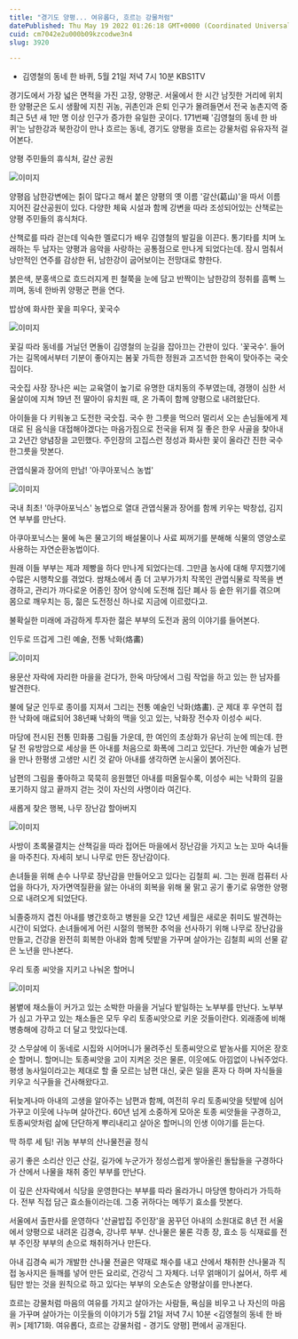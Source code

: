 ```yaml
---
title: "경기도 양평... 여유롭다, 흐르는 강물처럼"
datePublished: Thu May 19 2022 01:26:18 GMT+0000 (Coordinated Universal Time)
cuid: cm7042e2u000b09kzcodwe3n4
slug: 3920

---
```



- 김영철의 동네 한 바퀴, 5월 21일 저녁 7시 10분 KBS1TV

경기도에서 가장 넓은 면적을 가진 고장, 양평군. 서울에서 한 시간 남짓한 거리에 위치한 양평군은 도시 생활에 지친 귀농, 귀촌인과 은퇴 인구가 몰려들면서 전국 농촌지역 중 최근 5년 새 1만 명 이상 인구가 증가한 유일한 곳이다. 171번째 '김영철의 동네 한 바퀴'는 남한강과 북한강이 만나 흐르는 동네, 경기도 양평을 흐르는 강물처럼 유유자적 걸어본다.

양평 주민들의 휴식처, 갈산 공원

![이미지](https://cdn.hashnode.com/res/hashnode/image/upload/v1739255904596/cd9822f3-fdcb-4bcb-ac8d-bd571fddbed1.jpeg)

양평읍 남한강변에는 칡이 많다고 해서 붙은 양평의 옛 이름 '갈산(葛山)'을 따서 이름 지어진 갈산공원이 있다. 다양한 체육 시설과 함께 강변을 따라 조성되어있는 산책로는 양평 주민들의 휴식처다.

산책로를 따라 걷는데 익숙한 멜로디가 배우 김영철의 발길을 이끈다. 통기타를 치며 노래하는 두 남자는 양평과 음악을 사랑하는 공통점으로 만나게 되었다는데. 잠시 멈춰서 낭만적인 연주를 감상한 뒤, 남한강이 굽어보이는 전망대로 향한다.

붉은색, 분홍색으로 흐드러지게 핀 철쭉을 눈에 담고 반짝이는 남한강의 정취를 흠뻑 느끼며, 동네 한바퀴 양평군 편을 연다.

밥상에 화사한 꽃을 피우다, 꽃국수

![이미지](https://cdn.hashnode.com/res/hashnode/image/upload/v1739255906597/6471b633-cbaf-4ed3-bb72-ed8f69801823.jpeg)

꽃길 따라 동네를 거닐던 면돌이 김영철의 눈길을 잡아끄는 간판이 있다. '꽃국수'. 들어가는 길목에서부터 기분이 좋아지는 봄꽃 가득한 정원과 고즈넉한 한옥이 맞아주는 국숫집이다.

국숫집 사장 장나은 씨는 교육열이 높기로 유명한 대치동의 주부였는데, 경쟁이 심한 서울살이에 지쳐 19년 전 딸아이 유치원 때, 온 가족이 함께 양평으로 내려왔단다.

아이들을 다 키워놓고 도전한 국숫집. 국수 한 그릇을 먹으러 멀리서 오는 손님들에게 제대로 된 음식을 대접해야겠다는 마음가짐으로 전국을 뒤져 질 좋은 한우 사골을 찾아내고 2년간 양념장을 고민했다. 주인장의 고집스런 정성과 화사한 꽃이 올라간 진한 국수 한그릇을 맛본다.

관엽식물과 장어의 만남! '아쿠아포닉스 농법'

![이미지](https://cdn.hashnode.com/res/hashnode/image/upload/v1739255908689/e8548537-4ae0-4e6d-b750-e97fbcd6f60c.jpeg)

국내 최초! '아쿠아포닉스' 농법으로 열대 관엽식물과 장어를 함께 키우는 박창섭, 김지연 부부를 만난다.

아쿠아포닉스는 물에 녹은 물고기의 배설물이나 사료 찌꺼기를 분해해 식물의 영양소로 사용하는 자연순환농법이다.

원래 이들 부부는 제과 제빵을 하다 만나게 되었다는데. 그만큼 농사에 대해 무지했기에 수많은 시행착오를 겪었다. 쌈채소에서 좀 더 고부가가치 작목인 관엽식물로 작목을 변경하고, 관리가 까다로운 어종인 장어 양식에 도전해 집단 폐사 등 숱한 위기를 겪으며 몸으로 깨우치는 등, 젊은 도전정신 하나로 지금에 이르렀다고.

불확실한 미래에 과감하게 투자한 젊은 부부의 도전과 꿈의 이야기를 들어본다.

인두로 뜨겁게 그린 예술, 전통 낙화(烙畵)

![이미지](https://cdn.hashnode.com/res/hashnode/image/upload/v1739255910607/2f822f9e-61fd-403e-9127-02f6611aa94c.jpeg)

용문산 자락에 자리한 마을을 걷다가, 한옥 마당에서 그림 작업을 하고 있는 한 남자를 발견한다.

불에 달군 인두로 종이를 지져서 그리는 전통 예술인 낙화(烙畵). 군 제대 후 우연히 접한 낙화에 매료되어 38년째 낙화의 맥을 잇고 있는, 낙화장 전수자 이성수 씨다.

마당에 전시된 전통 민화풍 그림들 가운데, 한 여인의 초상화가 유난히 눈에 띄는데. 한달 전 유방암으로 세상을 뜬 아내를 처음으로 화폭에 그리고 있단다. 가난한 예술가 남편을 만나 한평생 고생만 시킨 것 같아 아내를 생각하면 눈시울이 붉어진다.

남편의 그림을 좋아하고 묵묵히 응원했던 아내를 떠올릴수록, 이성수 씨는 낙화의 길을 포기하지 않고 끝까지 걷는 것이 자신의 사명이라 여긴다.

새롭게 찾은 행복, 나무 장난감 할아버지

![이미지](https://cdn.hashnode.com/res/hashnode/image/upload/v1739255912919/1dd078c6-5820-47b9-b0e6-bbfd6ddb9990.jpeg)

사방이 초록물결치는 산책길을 따라 접어든 마을에서 장난감을 가지고 노는 꼬마 숙녀들을 마주친다. 자세히 보니 나무로 만든 장난감이다.

손녀들을 위해 손수 나무로 장난감을 만들어오고 있다는 김철희 씨. 그는 원래 컴퓨터 사업을 하다가, 자가면역질환을 앓는 아내의 회복을 위해 물 맑고 공기 좋기로 유명한 양평으로 내려오게 되었단다.

뇌졸중까지 겹친 아내를 병간호하고 병원을 오간 12년 세월은 새로운 취미도 발견하는 시간이 되었다. 손녀들에게 어린 시절의 행복한 추억을 선사하기 위해 나무로 장난감을 만들고, 건강을 완전히 회복한 아내와 함께 텃밭을 가꾸며 살아가는 김철희 씨의 선물 같은 노년을 만나본다.

우리 토종 씨앗을 지키고 나눠온 할머니

![이미지](https://cdn.hashnode.com/res/hashnode/image/upload/v1739255915195/76053339-9b95-431b-b46e-33781dafc63c.jpeg)

봄볕에 채소들이 커가고 있는 소박한 마을을 거닐다 밭일하는 노부부를 만난다. 노부부가 심고 가꾸고 있는 채소들은 모두 우리 토종씨앗으로 키운 것들이란다. 외래종에 비해 병충해에 강하고 더 달고 맛있다는데.

갓 스무살에 이 동네로 시집와 시어머니가 물려주신 토종씨앗으로 밭농사를 지어온 장호순 할머니. 할머니는 토종씨앗을 고이 지켜온 것은 물론, 이웃에도 아낌없이 나눠주었다. 평생 농사일이라고는 제대로 할 줄 모르는 남편 대신, 궂은 일을 혼자 다 하며 자식들을 키우고 식구들을 건사해왔다고.

뒤늦게나마 아내의 고생을 알아주는 남편과 함께, 여전히 우리 토종씨앗을 텃밭에 심어 가꾸고 이웃에 나누며 살아간다. 60년 넘게 소중하게 모아온 토종 씨앗들을 구경하고, 토종씨앗처럼 삶에 단단하게 뿌리내리고 살아온 할머니의 인생 이야기를 듣는다.

딱 하루 세 팀! 귀농 부부의 산나물전골 정식

공기 좋은 소리산 인근 산길, 길가에 누군가가 정성스럽게 쌓아올린 돌탑들을 구경하다가 산에서 나물을 채취 중인 부부를 만난다.

이 깊은 산자락에서 식당을 운영한다는 부부를 따라 올라가니 마당엔 항아리가 가득하다. 전부 직접 담근 효소들이라는데. 그중 귀하다는 메뚜기 효소를 맛본다.

서울에서 출판사를 운영하다 '산골밥집 주인장'을 꿈꾸던 아내의 소원대로 8년 전 서울에서 양평으로 내려온 김경숙, 강나루 부부. 산나물은 물론 각종 장, 효소 등 식재료를 전부 주인장 부부의 손으로 채취하거나 만든다.

아내 김경숙 씨가 개발한 산나물 전골은 약재로 채수를 내고 산에서 채취한 산나물과 직접 농사지은 들깨를 넣어 만든 요리로, 건강식 그 자체다. 너무 얽매이기 싫어서, 하루 세 팀만 받는 것을 원칙으로 하고 있다는 부부의 오손도손 양평살이를 만나본다.

흐르는 강물처럼 마음의 여유를 가지고 살아가는 사람들, 욕심을 비우고 나 자신의 마음을 가꾸며 살아가는 이웃들의 이야기가 5월 21일 저녁 7시 10분 <김영철의 동네 한 바퀴> [제171화. 여유롭다, 흐르는 강물처럼 - 경기도 양평] 편에서 공개된다.